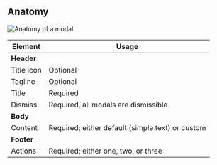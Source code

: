 ## Anatomy

![Anatomy of a modal](/assets/components/modal/modal-anatomy.png)

| Element          | Usage                                           |
|------------------|-------------------------------------------------|
| **Header**       |                                                 |
| Title icon       | Optional                                        |
| Tagline          | Optional                                        |
| Title            | Required                                        |
| Dismiss          | Required, all modals are dismissible            |
| **Body**         |                                                 |
| Content          | Required; either default (simple text) or custom|
| **Footer**       |                                                 |
| Actions          | Required; either one, two, or three             |